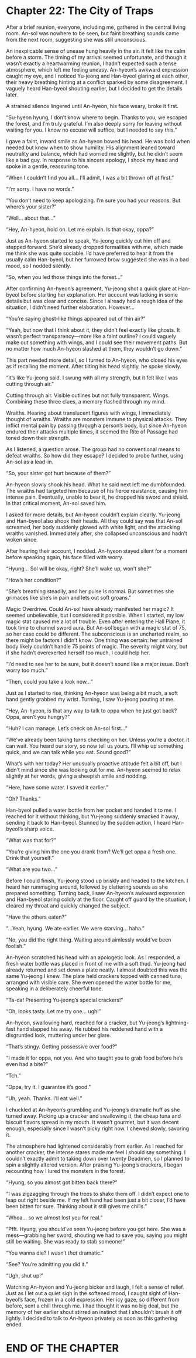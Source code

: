 # Chapter 22: The City of Traps

After a brief reunion, everyone, including me, gathered in the central living room. An-sol was nowhere to be seen, but faint breathing sounds came from the next room, suggesting she was still unconscious.

An inexplicable sense of unease hung heavily in the air. It felt like the calm before a storm. The timing of my arrival seemed unfortunate, and though it wasn’t exactly a heartwarming reunion, I hadn’t expected such a tense atmosphere, which left me feeling uneasy. An-hyeon’s awkward expression caught my eye, and I noticed Yu-jeong and Han-byeol glaring at each other, their heavy breathing hinting at a conflict sparked by some disagreement. I vaguely heard Han-byeol shouting earlier, but I decided to get the details later.

A strained silence lingered until An-hyeon, his face weary, broke it first.

“Su-hyeon hyung, I don’t know where to begin. Thanks to you, we escaped the forest, and I’m truly grateful. I’m also deeply sorry for leaving without waiting for you. I know no excuse will suffice, but I needed to say this.”

I gave a faint, inward smile as An-hyeon bowed his head. He was bold when needed but knew when to show humility. His alignment leaned toward neutrality and balance, which had worried me slightly, but he didn’t seem like a bad guy. In response to his sincere apology, I shook my head and spoke in a gentle, reassuring tone.

“When I couldn’t find you all… I’ll admit, I was a bit thrown off at first.”

“I’m sorry. I have no words.”

“You don’t need to keep apologizing. I’m sure you had your reasons. But where’s your sister?”

“Well… about that…”

“Hey, An-hyeon, hold on. Let me explain. Is that okay, oppa?”

Just as An-hyeon started to speak, Yu-jeong quickly cut him off and stepped forward. She’d already dropped formalities with me, which made me think she was quite sociable. I’d have preferred to hear it from the usually calm Han-byeol, but her furrowed brow suggested she was in a bad mood, so I nodded silently.

“So, when you led those things into the forest…” 

After confirming An-hyeon’s agreement, Yu-jeong shot a quick glare at Han-byeol before starting her explanation. Her account was lacking in some details but was clear and concise. Since I already had a rough idea of the situation, I didn’t need further elaboration. However…

“You’re saying ghost-like things appeared out of thin air?”

“Yeah, but now that I think about it, they didn’t feel exactly like ghosts. It wasn’t perfect transparency—more like a faint outline? I could vaguely make out something with wings, and I could see their movement paths. But no matter how much An-hyeon slashed at them, they wouldn’t go down.”

This part needed more detail, so I turned to An-hyeon, who closed his eyes as if recalling the moment. After tilting his head slightly, he spoke slowly.

“It’s like Yu-jeong said. I swung with all my strength, but it felt like I was cutting through air.”

Cutting through air. Visible outlines but not fully transparent. Wings. Combining these three clues, a memory flashed through my mind.

Wraiths. Hearing about translucent figures with wings, I immediately thought of wraiths. Wraiths are monsters immune to physical attacks. They inflict mental pain by passing through a person’s body, but since An-hyeon endured their attacks multiple times, it seemed the Rite of Passage had toned down their strength.

As I listened, a question arose. The group had no conventional means to defeat wraiths. So how did they escape? I decided to probe further, using An-sol as a lead-in.

“So, your sister got hurt because of them?”

An-hyeon slowly shook his head. What he said next left me dumbfounded. The wraiths had targeted him because of his fierce resistance, causing him intense pain. Eventually, unable to bear it, he dropped his sword and shield. In that critical moment, An-sol saved him.

I asked for more details, but An-hyeon couldn’t explain clearly. Yu-jeong and Han-byeol also shook their heads. All they could say was that An-sol screamed, her body suddenly glowed with white light, and the attacking wraiths vanished. Immediately after, she collapsed unconscious and hadn’t woken since.

After hearing their account, I nodded. An-hyeon stayed silent for a moment before speaking again, his face filled with worry.

“Hyung… Sol will be okay, right? She’ll wake up, won’t she?”

“How’s her condition?”

“She’s breathing steadily, and her pulse is normal. But sometimes she grimaces like she’s in pain and lets out soft groans.”

Magic Overdrive. Could An-sol have already manifested her magic? It seemed unbelievable, but I considered it possible. When I started, my low magic stat caused me a lot of trouble. Even after entering the Hall Plane, it took time to channel sword aura. But An-sol began with a magic stat of 75, so her case could be different. The subconscious is an uncharted realm, so there might be factors I didn’t know. One thing was certain: her untrained body likely couldn’t handle 75 points of magic. The severity might vary, but if she hadn’t overexerted herself too much, I could help her.

“I’d need to see her to be sure, but it doesn’t sound like a major issue. Don’t worry too much.”

“Then, could you take a look now…”

Just as I started to rise, thinking An-hyeon was being a bit much, a soft hand gently grabbed my wrist. Turning, I saw Yu-jeong pouting at me.

“Hey, An-hyeon, is that any way to talk to oppa when he just got back? Oppa, aren’t you hungry?”

“Huh? I can manage. Let’s check on An-sol first…”

“We’ve already been taking turns checking on her. Unless you’re a doctor, it can wait. You heard our story, so now tell us yours. I’ll whip up something quick, and we can talk while you eat. Sound good?”

What’s with her today? Her unusually proactive attitude felt a bit off, but I didn’t mind since she was looking out for me. An-hyeon seemed to relax slightly at her words, giving a sheepish smile and nodding.

“Here, have some water. I saved it earlier.”

“Oh? Thanks.”

Han-byeol pulled a water bottle from her pocket and handed it to me. I reached for it without thinking, but Yu-jeong suddenly smacked it away, sending it back to Han-byeol. Stunned by the sudden action, I heard Han-byeol’s sharp voice.

“What was that for?”

“You’re giving him the one you drank from? We’ll get oppa a fresh one. Drink that yourself.”

“What are you two…”

Before I could finish, Yu-jeong stood up briskly and headed to the kitchen. I heard her rummaging around, followed by clattering sounds as she prepared something. Turning back, I saw An-hyeon’s awkward expression and Han-byeol staring coldly at the floor. Caught off guard by the situation, I cleared my throat and quickly changed the subject.

“Have the others eaten?”

“…Yeah, hyung. We ate earlier. We were starving… haha.”

“No, you did the right thing. Waiting around aimlessly would’ve been foolish.”

An-hyeon scratched his head with an apologetic look. As I responded, a fresh water bottle was placed in front of me with a soft thud. Yu-jeong had already returned and set down a plate neatly. I almost doubted this was the same Yu-jeong I knew. The plate held crackers topped with canned tuna, arranged with visible care. She even opened the water bottle for me, speaking in a deliberately cheerful tone.

“Ta-da! Presenting Yu-jeong’s special crackers!”

“Oh, looks tasty. Let me try one… ugh!”

An-hyeon, swallowing hard, reached for a cracker, but Yu-jeong’s lightning-fast hand slapped his away. He rubbed his reddened hand with a disgruntled look, muttering under her glare.

“That’s stingy. Getting possessive over food?”

“I made it for oppa, not you. And who taught you to grab food before he’s even had a bite?”

“Tch.”

“Oppa, try it. I guarantee it’s good.”

“Uh, yeah. Thanks. I’ll eat well.”

I chuckled at An-hyeon’s grumbling and Yu-jeong’s dramatic huff as she turned away. Picking up a cracker and swallowing it, the cheap tuna and biscuit flavors spread in my mouth. It wasn’t gourmet, but it was decent enough, especially since I wasn’t picky right now. I chewed slowly, savoring it.

The atmosphere had lightened considerably from earlier. As I reached for another cracker, the intense stares made me feel I should say something. I couldn’t exactly admit to taking down over twenty Deadmen, so I planned to spin a slightly altered version. After praising Yu-jeong’s crackers, I began recounting how I lured the monsters in the forest.

“Hyung, so you almost got bitten back there?”

“I was zigzagging through the trees to shake them off. I didn’t expect one to leap out right beside me. If my left hand had been just a bit closer, I’d have been bitten for sure. Thinking about it still gives me chills.”

“Whoa… so we almost lost you for real.”

“Pfft. Hyung, you should’ve seen Yu-jeong before you got here. She was a mess—grabbing her sword, shouting we had to save you, saying you might still be waiting. She was ready to stab someone!”

“You wanna die? I wasn’t *that* dramatic.”

“See? You’re admitting you did it.”

“Ugh, shut up!”

Watching An-hyeon and Yu-jeong bicker and laugh, I felt a sense of relief. Just as I let out a quiet sigh in the softened mood, I caught sight of Han-byeol’s face, frozen in a cold expression. Her icy gaze, so different from before, sent a chill through me. I had thought it was no big deal, but the memory of her earlier shout stirred an instinct that I shouldn’t brush it off lightly. I decided to talk to An-hyeon privately as soon as this gathering ended.

# END OF THE CHAPTER